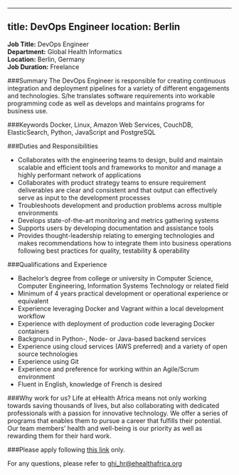 
---
title: DevOps Engineer
location: Berlin
---
**Job Title:** DevOps Engineer  
**Department:** Global Health Informatics  
**Location:** Berlin, Germany  
**Job Duration:** Freelance

###Summary
The DevOps Engineer is responsible for creating continuous integration and deployment pipelines for a variety of different engagements and technologies. S/he translates software requirements into workable programming code as well as develops and maintains programs for business use.

###Keywords
Docker, Linux, Amazon Web Services, CouchDB, ElasticSearch, Python, JavaScript and PostgreSQL

###Duties and Responsibilities

* Collaborates with the engineering teams to design, build and maintain scalable and efficient tools and frameworks to monitor and manage a highly performant network of applications
* Collaborates with product strategy teams to ensure requirement deliverables are clear and consistent and that output can effectively serve as input to the development processes
* Troubleshoots development and production problems across multiple environments
* Develops state-of-the-art monitoring and metrics gathering systems
* Supports users by developing documentation and assistance tools
* Provides thought-leadership relating to emerging technologies and makes recommendations how to integrate them into business operations following best practices for quality, testability & operability

###Qualifications and Experience

* Bachelor’s degree from college or university in Computer Science, Computer Engineering, Information Systems Technology or related field
* Minimum of 4 years practical development or operational experience or equivalent
* Experience leveraging Docker and Vagrant within a local development workflow  
* Experience with deployment of production code leveraging Docker containers
* Background in Python-,  Node-  or Java-based backend services
* Experience using cloud services (AWS preferred) and a variety of open source technologies
* Experience using Git
* Experience and preference for working within an Agile/Scrum environment
* Fluent in English, knowledge of French is desired

###Why work for us?
Life at eHealth Africa means not only working towards saving thousands of lives, but also collaborating with dedicated professionals with a passion for innovative technology. We offer a series of programs that enables them to pursue a career that fulfills their potential. Our team members’ health and well-being is our priority as well as rewarding them for their hard work.

###Please apply following [this link](http://ehealthafrica.applytojob.com/apply/SW2SVN/DevOps-Engineer) only.

For any questions, please refer to [ghi_hr@ehealthafrica.org](mailto:ghi_hr@ehealthafrica.org)

